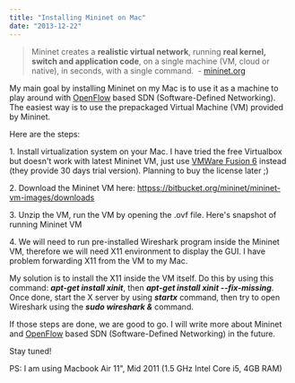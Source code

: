 ```yaml
---
title: "Installing Mininet on Mac"
date: "2013-12-22"
---
```


> Mininet creates a **realistic virtual network**, running **real kernel, switch and application code**, on a single machine (VM, cloud or native), in seconds, with a single command.  - [mininet.org](https://mininetorg)

My main goal by installing Mininet on my Mac is to use it as a machine to play around with [OpenFlow](https://openflow.org) based SDN (Software-Defined Networking). The easiest way is to use the prepackaged Virtual Machine (VM) provided by Mininet.

Here are the steps:

1\. Install virtualization system on your Mac. I have tried the free Virtualbox but doesn't work with latest Mininet VM, just use [VMWare Fusion 6](https://www.vmware.com/products/fusion/features.html) instead (they provide 30 days trial version). Planning to buy the license later ;)

2\. Download the Mininet VM here: [httpss://bitbucket.org/mininet/mininet-vm-images/downloads](httpss://bitbucket.org/mininet/mininet-vm-images/downloads) 

3\. Unzip the VM, run the VM by opening the .ovf file. Here's snapshot of running Mininet VM

4\. We will need to run pre-installed Wireshark program inside the Mininet VM, therefore we will need X11 environment to display the GUI. I have problem forwarding X11 from the VM to my Mac.

My solution is to install the X11 inside the VM itself. Do this by using this command: _**apt-get install xinit**_, then _**apt-get install xinit --fix-missing**_. Once done, start the X server by using _**startx**_ command, then try to open Wireshark using the _**sudo wireshark &**_ command.

If those steps are done, we are good to go. I will write more about Mininet and [OpenFlow](https://openflow.org) based SDN (Software-Defined Networking) in the future.

Stay tuned!

PS: I am using Macbook Air 11", Mid 2011 (1.5 GHz Intel Core i5, 4GB RAM)
